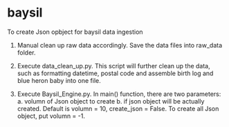 # baysil
To create Json opbject for baysil data ingestion

1. Manual clean up raw data accordingly. Save the data files into raw_data folder.

2. Execute data_clean_up.py. This script will further clean up the data, such as formatting datetime, postal code and assemble birth log and blue heron baby into one file.

3. Execute Baysil_Engine.py. In main() function, there are two parameters: a. volumn of Json object to create b. if json object will be actually created. 
Default is volumn = 10, create_json = False. To create all Json object, put volumn = -1.
